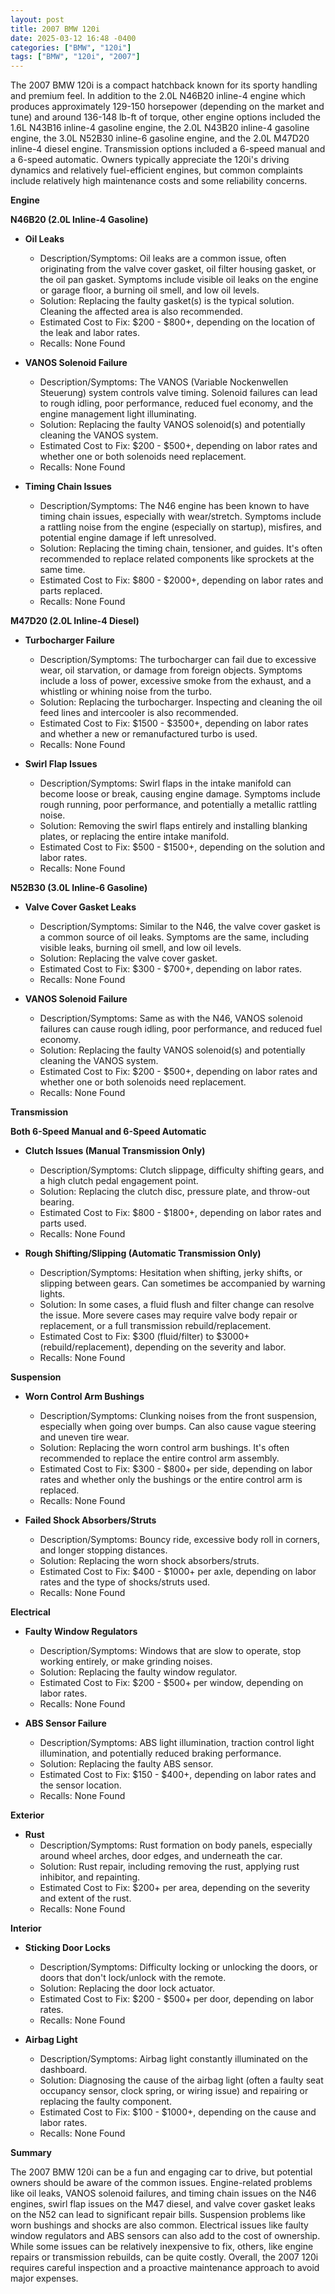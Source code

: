 ```yaml
---
layout: post
title: 2007 BMW 120i
date: 2025-03-12 16:48 -0400
categories: ["BMW", "120i"]
tags: ["BMW", "120i", "2007"]
---
```

The 2007 BMW 120i is a compact hatchback known for its sporty handling and premium feel. In addition to the 2.0L N46B20 inline-4 engine which produces approximately 129-150 horsepower (depending on the market and tune) and around 136-148 lb-ft of torque, other engine options included the 1.6L N43B16 inline-4 gasoline engine, the 2.0L N43B20 inline-4 gasoline engine, the 3.0L N52B30 inline-6 gasoline engine, and the 2.0L M47D20 inline-4 diesel engine. Transmission options included a 6-speed manual and a 6-speed automatic. Owners typically appreciate the 120i's driving dynamics and relatively fuel-efficient engines, but common complaints include relatively high maintenance costs and some reliability concerns.

**Engine**

**N46B20 (2.0L Inline-4 Gasoline)**

*   **Oil Leaks**
    *   Description/Symptoms: Oil leaks are a common issue, often originating from the valve cover gasket, oil filter housing gasket, or the oil pan gasket. Symptoms include visible oil leaks on the engine or garage floor, a burning oil smell, and low oil levels.
    *   Solution: Replacing the faulty gasket(s) is the typical solution. Cleaning the affected area is also recommended.
    *   Estimated Cost to Fix: $200 - $800+, depending on the location of the leak and labor rates.
    *   Recalls: None Found

*   **VANOS Solenoid Failure**
    *   Description/Symptoms: The VANOS (Variable Nockenwellen Steuerung) system controls valve timing. Solenoid failures can lead to rough idling, poor performance, reduced fuel economy, and the engine management light illuminating.
    *   Solution: Replacing the faulty VANOS solenoid(s) and potentially cleaning the VANOS system.
    *   Estimated Cost to Fix: $200 - $500+, depending on labor rates and whether one or both solenoids need replacement.
    *   Recalls: None Found

*   **Timing Chain Issues**
    *   Description/Symptoms: The N46 engine has been known to have timing chain issues, especially with wear/stretch. Symptoms include a rattling noise from the engine (especially on startup), misfires, and potential engine damage if left unresolved.
    *   Solution: Replacing the timing chain, tensioner, and guides. It's often recommended to replace related components like sprockets at the same time.
    *   Estimated Cost to Fix: $800 - $2000+, depending on labor rates and parts replaced.
    *   Recalls: None Found

**M47D20 (2.0L Inline-4 Diesel)**

*   **Turbocharger Failure**
    *   Description/Symptoms: The turbocharger can fail due to excessive wear, oil starvation, or damage from foreign objects. Symptoms include a loss of power, excessive smoke from the exhaust, and a whistling or whining noise from the turbo.
    *   Solution: Replacing the turbocharger. Inspecting and cleaning the oil feed lines and intercooler is also recommended.
    *   Estimated Cost to Fix: $1500 - $3500+, depending on labor rates and whether a new or remanufactured turbo is used.
    *   Recalls: None Found

*   **Swirl Flap Issues**
    *   Description/Symptoms: Swirl flaps in the intake manifold can become loose or break, causing engine damage. Symptoms include rough running, poor performance, and potentially a metallic rattling noise.
    *   Solution: Removing the swirl flaps entirely and installing blanking plates, or replacing the entire intake manifold.
    *   Estimated Cost to Fix: $500 - $1500+, depending on the solution and labor rates.
    *   Recalls: None Found

**N52B30 (3.0L Inline-6 Gasoline)**

*   **Valve Cover Gasket Leaks**
    *   Description/Symptoms: Similar to the N46, the valve cover gasket is a common source of oil leaks. Symptoms are the same, including visible leaks, burning oil smell, and low oil levels.
    *   Solution: Replacing the valve cover gasket.
    *   Estimated Cost to Fix: $300 - $700+, depending on labor rates.
    *   Recalls: None Found

*   **VANOS Solenoid Failure**
    *   Description/Symptoms: Same as with the N46, VANOS solenoid failures can cause rough idling, poor performance, and reduced fuel economy.
    *   Solution: Replacing the faulty VANOS solenoid(s) and potentially cleaning the VANOS system.
    *   Estimated Cost to Fix: $200 - $500+, depending on labor rates and whether one or both solenoids need replacement.
    *   Recalls: None Found

**Transmission**

**Both 6-Speed Manual and 6-Speed Automatic**

*   **Clutch Issues (Manual Transmission Only)**
    *   Description/Symptoms: Clutch slippage, difficulty shifting gears, and a high clutch pedal engagement point.
    *   Solution: Replacing the clutch disc, pressure plate, and throw-out bearing.
    *   Estimated Cost to Fix: $800 - $1800+, depending on labor rates and parts used.
    *   Recalls: None Found

*   **Rough Shifting/Slipping (Automatic Transmission Only)**
    *   Description/Symptoms: Hesitation when shifting, jerky shifts, or slipping between gears. Can sometimes be accompanied by warning lights.
    *   Solution: In some cases, a fluid flush and filter change can resolve the issue. More severe cases may require valve body repair or replacement, or a full transmission rebuild/replacement.
    *   Estimated Cost to Fix: $300 (fluid/filter) to $3000+ (rebuild/replacement), depending on the severity and labor.
    *   Recalls: None Found

**Suspension**

*   **Worn Control Arm Bushings**
    *   Description/Symptoms: Clunking noises from the front suspension, especially when going over bumps. Can also cause vague steering and uneven tire wear.
    *   Solution: Replacing the worn control arm bushings. It's often recommended to replace the entire control arm assembly.
    *   Estimated Cost to Fix: $300 - $800+ per side, depending on labor rates and whether only the bushings or the entire control arm is replaced.
    *   Recalls: None Found

*   **Failed Shock Absorbers/Struts**
    *   Description/Symptoms: Bouncy ride, excessive body roll in corners, and longer stopping distances.
    *   Solution: Replacing the worn shock absorbers/struts.
    *   Estimated Cost to Fix: $400 - $1000+ per axle, depending on labor rates and the type of shocks/struts used.
    *   Recalls: None Found

**Electrical**

*   **Faulty Window Regulators**
    *   Description/Symptoms: Windows that are slow to operate, stop working entirely, or make grinding noises.
    *   Solution: Replacing the faulty window regulator.
    *   Estimated Cost to Fix: $200 - $500+ per window, depending on labor rates.
    *   Recalls: None Found

*   **ABS Sensor Failure**
    *   Description/Symptoms: ABS light illumination, traction control light illumination, and potentially reduced braking performance.
    *   Solution: Replacing the faulty ABS sensor.
    *   Estimated Cost to Fix: $150 - $400+, depending on labor rates and the sensor location.
    *   Recalls: None Found

**Exterior**

*   **Rust**
    *   Description/Symptoms: Rust formation on body panels, especially around wheel arches, door edges, and underneath the car.
    *   Solution: Rust repair, including removing the rust, applying rust inhibitor, and repainting.
    *   Estimated Cost to Fix: $200+ per area, depending on the severity and extent of the rust.
    *   Recalls: None Found

**Interior**

*   **Sticking Door Locks**
    *   Description/Symptoms: Difficulty locking or unlocking the doors, or doors that don't lock/unlock with the remote.
    *   Solution: Replacing the door lock actuator.
    *   Estimated Cost to Fix: $200 - $500+ per door, depending on labor rates.
    *   Recalls: None Found

*   **Airbag Light**
    *   Description/Symptoms: Airbag light constantly illuminated on the dashboard.
    *   Solution: Diagnosing the cause of the airbag light (often a faulty seat occupancy sensor, clock spring, or wiring issue) and repairing or replacing the faulty component.
    *   Estimated Cost to Fix: $100 - $1000+, depending on the cause and labor rates.
    *   Recalls: None Found

**Summary**

The 2007 BMW 120i can be a fun and engaging car to drive, but potential owners should be aware of the common issues. Engine-related problems like oil leaks, VANOS solenoid failures, and timing chain issues on the N46 engines, swirl flap issues on the M47 diesel, and valve cover gasket leaks on the N52 can lead to significant repair bills. Suspension problems like worn bushings and shocks are also common. Electrical issues like faulty window regulators and ABS sensors can also add to the cost of ownership. While some issues can be relatively inexpensive to fix, others, like engine repairs or transmission rebuilds, can be quite costly. Overall, the 2007 120i requires careful inspection and a proactive maintenance approach to avoid major expenses.

